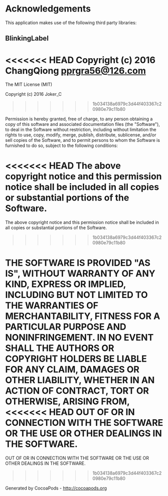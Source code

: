 # Acknowledgements
This application makes use of the following third party libraries:

## BlinkingLabel

<<<<<<< HEAD
Copyright (c) 2016 ChangQiong <pprgra56@126.com>
=======
The MIT License (MIT)

Copyright (c) 2016 Joker_C
>>>>>>> 1b034138a6979c3d44f403367c20980e79c11b80

Permission is hereby granted, free of charge, to any person obtaining a copy
of this software and associated documentation files (the "Software"), to deal
in the Software without restriction, including without limitation the rights
to use, copy, modify, merge, publish, distribute, sublicense, and/or sell
copies of the Software, and to permit persons to whom the Software is
furnished to do so, subject to the following conditions:

<<<<<<< HEAD
The above copyright notice and this permission notice shall be included in
all copies or substantial portions of the Software.
=======
The above copyright notice and this permission notice shall be included in all
copies or substantial portions of the Software.
>>>>>>> 1b034138a6979c3d44f403367c20980e79c11b80

THE SOFTWARE IS PROVIDED "AS IS", WITHOUT WARRANTY OF ANY KIND, EXPRESS OR
IMPLIED, INCLUDING BUT NOT LIMITED TO THE WARRANTIES OF MERCHANTABILITY,
FITNESS FOR A PARTICULAR PURPOSE AND NONINFRINGEMENT. IN NO EVENT SHALL THE
AUTHORS OR COPYRIGHT HOLDERS BE LIABLE FOR ANY CLAIM, DAMAGES OR OTHER
LIABILITY, WHETHER IN AN ACTION OF CONTRACT, TORT OR OTHERWISE, ARISING FROM,
<<<<<<< HEAD
OUT OF OR IN CONNECTION WITH THE SOFTWARE OR THE USE OR OTHER DEALINGS IN
THE SOFTWARE.
=======
OUT OF OR IN CONNECTION WITH THE SOFTWARE OR THE USE OR OTHER DEALINGS IN THE
SOFTWARE.
>>>>>>> 1b034138a6979c3d44f403367c20980e79c11b80

Generated by CocoaPods - http://cocoapods.org
